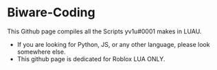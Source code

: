 # Biware-Coding

This Github page compiles all the Scripts yv1u#0001 makes in LUAU.

- If you are looking for Python, JS, or any other language, please look somewhere else.
- This github page is dedicated for Roblox LUA ONLY.
